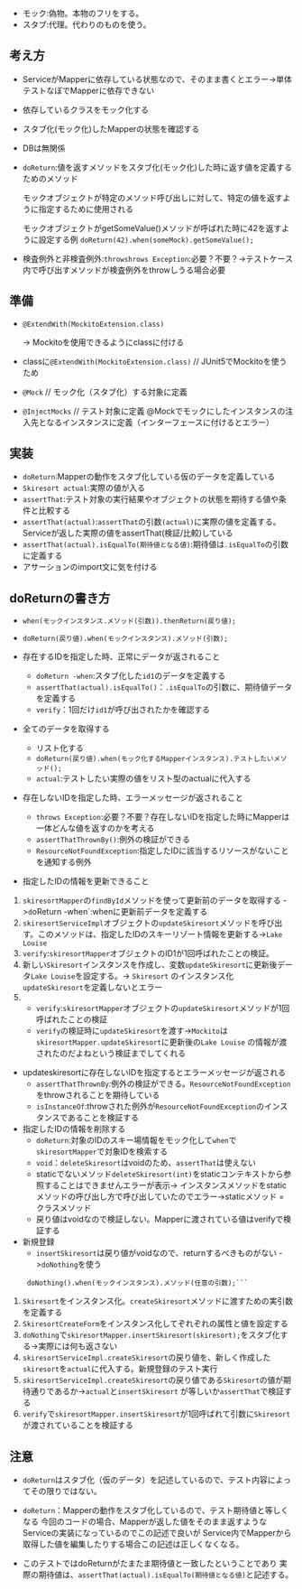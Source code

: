 - モック:偽物。本物のフリをする。
- スタブ:代理。代わりのものを使う。

## 考え方

- ServiceがMapperに依存している状態なので、そのまま書くとエラー->単体テストなぼでMapperに依存できない
- 依存しているクラスをモック化する
- スタブ化(モック化)したMapperの状態を確認する
- DBは無関係
- `doReturn`:値を返すメソッドをスタブ化(モック化)した時に返す値を定義するためのメソッド

  モックオブジェクトが特定のメソッド呼び出しに対して、特定の値を返すように指定するために使用される

  モックオブジェクトがgetSomeValue()メソッドが呼ばれた時に42を返すように設定する例
  `doReturn(42).when(someMock).getSomeValue();`

- 検査例外と非検査例外:`throwshrows Exception`:必要？不要？->テストケース内で呼び出すメソッドが検査例外をthrowしうる場合必要

## 準備

- `@ExtendWith(MockitoExtension.class)`

  -> Mockitoを使用できるようにclassに付ける
- classに`@ExtendWith(MockitoExtension.class)` // JUnit5でMockitoを使うため
- `@Mock` // モック化（スタブ化）する対象に定義
- `@InjectMocks` // テスト対象に定義 @Mockでモックにしたインスタンスの注入先となるインスタンスに定義（インターフェースに付けるとエラー）

## 実装

- `doReturn`:Mapperの動作をスタブ化している仮のデータを定義している
- `Skiresort actual`:実際の値が入る
- `assertThat`:テスト対象の実行結果やオブジェクトの状態を期待する値や条件と比較する
- `assertThat(actual)`:`assertThat`の引数`(actual)`に実際の値を定義する。Serviceが返した実際の値をassertThat(検証/比較)している
- `assertThat(actual).isEqualTo(期待値となる値)`:期待値は`.isEqualTo`の引数に定義する
- アサーションのimport文に気を付ける

## doReturnの書き方

- `when(モックインスタンス.メソッド(引数)).thenReturn(戻り値);`
- `doReturn(戻り値).when(モックインスタンス).メソッド(引数);`
- 存在するIDを指定した時、正常にデータが返されること
    - `doReturn -when`:スタブ化した`id1`のデータを定義する
    - `assertThat(actual).isEqualTo()`：`.isEqualTo`の引数に、期待値データを定義する
    - `verify`：1回だけ`id1`が呼び出されたかを確認する

- 全てのデータを取得する
    - リスト化する
    - `doReturn(戻り値).when(モック化するMapperインスタンス).テストしたいメソッド();`
    - `actual`:テストしたい実際の値をリスト型のactualに代入する

- 存在しないIDを指定した時、エラーメッセージが返されること
    - `throws Exception`:必要？不要？存在しないIDを指定した時にMapperは一体どんな値を返すのかを考える
    - `assertThatThrownBy()`:例外の検証ができる
    - `ResourceNotFoundException`:指定したIDに該当するリソースがないことを通知する例外

- 指定したIDの情報を更新できること

1. `skiresortMapper`の`findById`メソッドを使って更新前のデータを取得する ->`d`oReturn -when`:whenに更新前データを定義する
2. `skiresortServiceImpl`オブジェクトの`updateSkiresort`メソッドを呼び出す。このメソッドは、指定したIDのスキーリゾート情報を更新する->`Lake Louise`
3. `verify`:`skiresortMapper`オブジェクトのID1が1回呼ばれたことの検証。
4. 新しい`Skiresort`インスタンスを作成し、変数`updateSkiresort`に更新後データ`Lake Louise`を設定する。-> `Skiresort`
   のインスタンス化`updateSkiresort`を定義しないとエラー
5.
    - `verify`:`skiresortMapper`オブジェクトの`updateSkiresort`メソッドが1回呼ばれたことの検証
    - `verify`の検証時に`updateSkiresort`を渡す->`Mockito`は`skiresortMapper.updateSkiresort`に更新後の`Lake Louise`
      の情報が渡されたのだよねという検証までしてくれる

- updateskiresortに存在しないIDを指定するとエラーメッセージが返される
    - `assertThatThrownBy`:例外の検証ができる。`ResourceNotFoundException`をthrowされることを期待している
    - `isInstanceOf`:throwされた例外が`ResourceNotFoundException`のインスタンスであることを検証する
- 指定したIDの情報を削除する
    - `doReturn`:対象のIDのスキー場情報をモック化して`when`で`skiresortMapper`で対象IDを検索する
    - `void`：`deleteSkiresort`はvoidのため、`assertThat`は使えない
    - staticでないメソッド`deleteSkiresort(int)`をstaticコンテキストから参照することはできませんエラーが表示->
      インスタンスメソッドをstaticメソッドの呼び出し方で呼び出していたのでエラー->staticメソッド = クラスメソッド
    - 戻り値はvoidなので検証しない。Mapperに渡されている値はverifyで検証する
- 新規登録
    - `insertSkiresort`は戻り値がvoidなので、returnするべきものがない
      ->`doNothing`を使う
     `````` // モックインスタンスが呼ばれた時、何も返さない
      doNothing().when(モックインスタンス).メソッド(任意の引数);```

1. `Skiresort`をインスタンス化。`createSkiresort`メソッドに渡すための実引数を定義する
2. `SkiresortCreateForm`をインスタンス化してぞれぞれの属性と値を設定する
3. `doNothing`で`skiresortMapper.insertSkiresort(skiresort);`をスタブ化する->実際には何も返さない
4. `skiresortServiceImpl.createSkiresort`の戻り値を、新しく作成した`skiresort`を`actual`に代入する。新規登録のテスト実行
5. `skiresortServiceImpl.createSkiresort`の戻り値である`Skiresort`の値が期待通りであるか->`actual`と`insertSkiresort`
   が等しいか`assertThat`で検証する
6. `verify`で`skiresortMapper.insertSkiresort`が1回呼ばれて引数に`Skiresort`が渡されていることを検証する

## 注意

- `doReturn`はスタブ化（仮のデータ）を記述しているので、テスト内容によってその限りではない。

- `doReturn`：Mapperの動作をスタブ化しているので、テスト期待値と等しくなる
  今回のコードの場合、Mapperが返した値をそのまま返すようなServiceの実装になっているのでこの記述で良いが
  Service内でMapperから取得した値を編集したりする場合この記述は正しくなくなる。

- このテストではdoReturnがたまたま期待値と一致したということであり
  実際の期待値は、`assertThat(actual).isEqualTo(期待値となる値)`と記述する。
